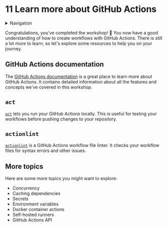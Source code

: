 # 11 Learn more about GitHub Actions

<details>
<summary>Navigation</summary>

1. ~~[Creating a workflow](../1/README.md)~~
1. ~~[Building code in a workflow](../2/README.md)~~
1. ~~[Running multiple jobs in parallel](../3/README.md)~~
1. ~~[Running jobs in sequence](../4/README.md)~~
1. ~~[Deploying to GitHub Pages](../5/README.md)~~
1. ~~[Using other events to run workflows](../6/README.md)~~
1. ~~[Outputs from steps and jobs](../7/README.md)~~
1. ~~[Keeping dependencies up to date with Dependabot](../8/README.md)~~
1. ~~[Matrices](../9/README.md)~~
1. ~~**Workflow dispatch inputs and security verification**~~
1. **Learn more about GitHub Actions** (this task)

</details>

Congratulations, you've completed the workshop! 🎉
You now have a good understanding of how to create workflows with GitHub Actions.
There is still a lot more to learn, so let's explore some resources to help you on your journey.

## GitHub Actions documentation

The [GitHub Actions documentation](https://docs.github.com/en/actions) is a great place to learn more about GitHub Actions.
It contains detailed information about all the features and concepts we've covered in this workshop.

## `act`

[`act`](https://github.com/nektos/act) lets you run your GitHub Actions locally.
This is useful for testing your workflows before pushing changes to your repository.

## `actionlint`

[`actionlint`](https://github.com/rhysd/actionlint) is a GitHub Actions workflow file linter.
It checks your workflow files for syntax errors and other issues.

## More topics

Here are some more topics you might want to explore:

- Concurrency
- Caching dependencies
- Secrets
- Environment variables
- Docker container actions
- Self-hosted runners
- GitHub Actions API
